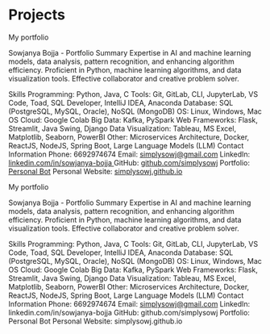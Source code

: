 # Projects
 
My portfolio

Sowjanya Bojja - Portfolio Summary Expertise in AI and machine learning models, data analysis, pattern recognition, and enhancing algorithm efficiency. Proficient in Python, machine learning algorithms, and data visualization tools. Effective collaborator and creative problem solver.

Skills Programming: Python, Java, C Tools: Git, GitLab, CLI, JupyterLab, VS Code, Toad, SQL Developer, IntelliJ IDEA, Anaconda Database: SQL (PostgreSQL, MySQL, Oracle), NoSQL (MongoDB) OS: Linux, Windows, Mac OS Cloud: Google Colab Big Data: Kafka, PySpark Web Frameworks: Flask, Streamlit, Java Swing, Django Data Visualization: Tableau, MS Excel, Matplotlib, Seaborn, PowerBI Other: Microservices Architecture, Docker, ReactJS, NodeJS, Spring Boot, Large Language Models (LLM) Contact Information Phone: 6692974674 Email: simplysowj@gmail.com 
LinkedIn: [linkedin.com/in/sowjanya-bojja ](https://www.linkedin.com/in/sowjanya-bojja/)
GitHub: [github.com/simplysowj](https://github.com/simplysowj/) 
Portfolio: [Personal Bot](https://personalbotpy-latestsowji.streamlit.app/)
Personal Website: [simplysowj.github.io](https://simplysowj.github.io/)


My portfolio

Sowjanya Bojja - Portfolio
Summary
Expertise in AI and machine learning models, data analysis, pattern recognition, and enhancing algorithm efficiency. Proficient in Python, machine learning algorithms, and data visualization tools. Effective collaborator and creative problem solver.

Skills
Programming: Python, Java, C
Tools: Git, GitLab, CLI, JupyterLab, VS Code, Toad, SQL Developer, IntelliJ IDEA, Anaconda
Database: SQL (PostgreSQL, MySQL, Oracle), NoSQL (MongoDB)
OS: Linux, Windows, Mac OS
Cloud: Google Colab
Big Data: Kafka, PySpark
Web Frameworks: Flask, Streamlit, Java Swing, Django
Data Visualization: Tableau, MS Excel, Matplotlib, Seaborn, PowerBI
Other: Microservices Architecture, Docker, ReactJS, NodeJS, Spring Boot, Large Language Models (LLM)
Contact Information
Phone: 6692974674
Email: simplysowj@gmail.com
LinkedIn: linkedin.com/in/sowjanya-bojja
GitHub: github.com/simplysowj
Portfolio: Personal Bot
Personal Website: simplysowj.github.io
